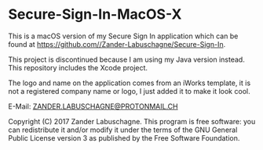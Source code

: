 # Secure-Sign-In-MacOS-X
This is a macOS version of my Secure Sign In application which can be found at https://github.com//Zander-Labuschagne/Secure-Sign-In.

This project is discontinued because I am using my Java version instead.
This repository includes the Xcode project.

The logo and name on the application comes from an iWorks template, it is not a registered company name or logo, I just added it to make it look cool.

E-Mail: ZANDER.LABUSCHAGNE@PROTONMAIL.CH

Copyright (C) 2017 Zander Labuschagne. This program is free software: you can redistribute it and/or modify it under the terms of the GNU General Public License version 3 as published by the Free Software Foundation.
